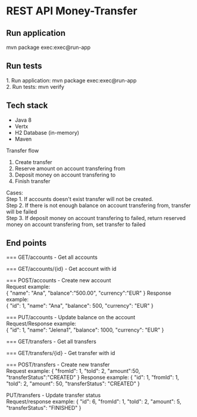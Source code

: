 # REST API Money-Transfer

<h2>Run application</h2>
mvn package exec:exec@run-app

<h2>Run tests</h2>
1. Run application: mvn package exec:exec@run-app <br/>
2. Run tests: mvn verify <br/>

<h2>Tech stack</h2>
<ul>
	<li>Java 8</li>
	<li>Vertx</li>
	<li>H2 Database (in-memory)</li>
	<li>Maven</li>
</ul

<h2>Transfer flow</h2>
<ol>
	<li>Create transfer</li>
	<li>Reserve amount on account transfering from</li>
	<li>Deposit money on account transfering to</li>
	<li>Finish transfer</li>
</ol>

Cases: <br/>
Step 1. If accounts doesn't exist transfer will not be created. <br/>
Step 2. If there is not enough balance on account transfering from, transfer will be failed<br/>
Step 3. If deposit money on account transfering to failed, return reserved money on account transfering from, set transfer to failed <br/>


<h2>End points</h2>

=== GET/accounts - Get all accounts

=== GET/accounts/{id} - Get account with id

=== POST/accounts - Create new account<br/>
Request example: <br/>
{
	"name": "Ana",
	"balance":"500.00",
	"currency":"EUR"
}
Response example: <br/>
{
    "id": 1,
    "name": "Ana",
    "balance": 500,
    "currency": "EUR"
}

=== PUT/accounts - Update balance on the account <br/>
Request/Response example: <br/>
{
    "id": 1,
    "name": "Jelena1",
    "balance": 1000,
    "currency": "EUR"
}

=== GET/transfers - Get all transfers

=== GET/transfers/{id} - Get transfer with id

=== POST/transfers - Create new transfer<br/>
Request example:
{
	"fromId": 1,
	"toId": 2,
	"amount":50,
	"transferStatus":"CREATED"
}
Response example:
{
    "id": 1,
    "fromId": 1,
    "toId": 2,
    "amount": 50,
    "transferStatus": "CREATED"
}

PUT/transfers - Update transfer status <br/>
Request/response example:
{
    "id": 6,
    "fromId": 1,
    "toId": 2,
    "amount": 5,
    "transferStatus": "FINISHED"
}

